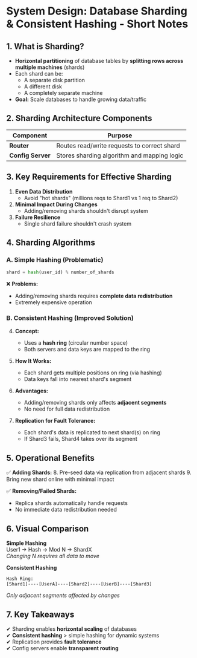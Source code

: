 # **System Design: Database Sharding & Consistent Hashing - Short Notes**

## **1. What is Sharding?**
- **Horizontal partitioning** of database tables by **splitting rows across multiple machines** (shards)
- Each shard can be:
  - A separate disk partition
  - A different disk
  - A completely separate machine
- **Goal:** Scale databases to handle growing data/traffic

## **2. Sharding Architecture Components**
| Component | Purpose |
|-----------|---------|
| **Router** | Routes read/write requests to correct shard |
| **Config Server** | Stores sharding algorithm and mapping logic |

## **3. Key Requirements for Effective Sharding**
1. **Even Data Distribution**
   - Avoid "hot shards" (millions reqs to Shard1 vs 1 req to Shard2)
2. **Minimal Impact During Changes**
   - Adding/removing shards shouldn't disrupt system
3. **Failure Resilience**
   - Single shard failure shouldn't crash system

## **4. Sharding Algorithms**

### **A. Simple Hashing (Problematic)**
```python
shard = hash(user_id) % number_of_shards
```
❌ **Problems:**
- Adding/removing shards requires **complete data redistribution**
- Extremely expensive operation

### **B. Consistent Hashing (Improved Solution)**
4. **Concept:**
   - Uses a **hash ring** (circular number space)
   - Both servers and data keys are mapped to the ring

5. **How It Works:**
   - Each shard gets multiple positions on ring (via hashing)
   - Data keys fall into nearest shard's segment

6. **Advantages:**
   - Adding/removing shards only affects **adjacent segments**
   - No need for full data redistribution

7. **Replication for Fault Tolerance:**
   - Each shard's data is replicated to next shard(s) on ring
   - If Shard3 fails, Shard4 takes over its segment

## **5. Operational Benefits**
✅ **Adding Shards:**
8. Pre-seed data via replication from adjacent shards
9. Bring new shard online with minimal impact

✅ **Removing/Failed Shards:**
- Replica shards automatically handle requests
- No immediate data redistribution needed

## **6. Visual Comparison**

**Simple Hashing**  
User1 → Hash → Mod N → ShardX  
*Changing N requires all data to move*

**Consistent Hashing**  
``` 
Hash Ring:
[Shard1]----[UserA]----[Shard2]----[UserB]----[Shard3]
```
*Only adjacent segments affected by changes*

## **7. Key Takeaways**
✔ Sharding enables **horizontal scaling** of databases  
✔ **Consistent hashing** > simple hashing for dynamic systems  
✔ Replication provides **fault tolerance**  
✔ Config servers enable **transparent routing**  
